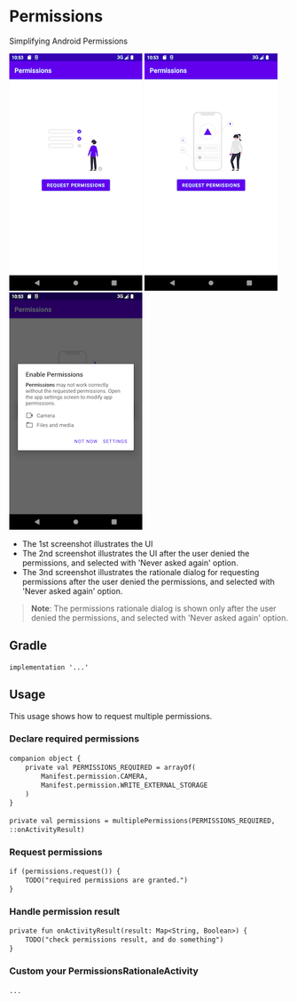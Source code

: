 # Permissions

Simplifying Android Permissions

![](https://raw.githubusercontent.com/zhjl37/Permissions/main/screenshot-1.png)
![](https://raw.githubusercontent.com/zhjl37/Permissions/main/screenshot-2.png)
![](https://raw.githubusercontent.com/zhjl37/Permissions/main/screenshot-3.png)

- The 1st screenshot illustrates the UI
- The 2nd screenshot illustrates the UI after the user denied the permissions, and selected with 'Never asked again' option.
- The 3nd screenshot illustrates the rationale dialog for requesting permissions after the user denied the permissions, and selected with 'Never asked again' option.

> **Note**: 
> The permissions rationale dialog is shown only after the user denied the permissions, and selected with 'Never asked again' option.

## Gradle

```
implementation '...'
```

## Usage

This usage shows how to request multiple permissions.

### Declare required permissions

```
companion object {
    private val PERMISSIONS_REQUIRED = arrayOf(
        Manifest.permission.CAMERA,
        Manifest.permission.WRITE_EXTERNAL_STORAGE
    )
}

private val permissions = multiplePermissions(PERMISSIONS_REQUIRED, ::onActivityResult)        
```

### Request permissions

```
if (permissions.request()) {
    TODO("required permissions are granted.")
}
```

### Handle permission result

```
private fun onActivityResult(result: Map<String, Boolean>) {
    TODO("check permissions result, and do something")
}
```

### Custom your PermissionsRationaleActivity
```
...
```

